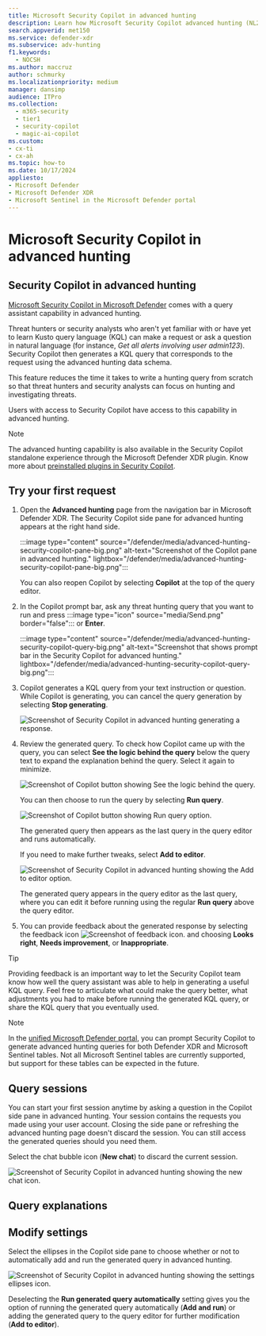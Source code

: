```yaml
---
title: Microsoft Security Copilot in advanced hunting
description: Learn how Microsoft Security Copilot advanced hunting (NL2KQL) plugin can generate a KQL query for you.
search.appverid: met150
ms.service: defender-xdr
ms.subservice: adv-hunting
f1.keywords:
  - NOCSH
ms.author: maccruz
author: schmurky
ms.localizationpriority: medium
manager: dansimp
audience: ITPro
ms.collection:
  - m365-security
  - tier1
  - security-copilot
  - magic-ai-copilot
ms.custom:
- cx-ti
- cx-ah
ms.topic: how-to
ms.date: 10/17/2024
appliesto:
- Microsoft Defender
- Microsoft Defender XDR
- Microsoft Sentinel in the Microsoft Defender portal
---
```


# Microsoft Security Copilot in advanced hunting



## Security Copilot in advanced hunting

[Microsoft Security Copilot in Microsoft Defender](security-copilot-in-microsoft-365-defender.md) comes with a query assistant capability in advanced hunting.

Threat hunters or security analysts who aren't yet familiar with or have yet to learn Kusto query language (KQL) can make a request or ask a question in natural language (for instance, *Get all alerts involving user admin123*). Security Copilot then generates a KQL query that corresponds to the request using the advanced hunting data schema.

This feature reduces the time  it takes to write a hunting query from scratch so that threat hunters and security analysts can focus on hunting and investigating threats.

Users with access to Security Copilot have access to this capability in advanced hunting.

> [!NOTE]
> The advanced hunting capability is also available in the Security Copilot standalone experience through the Microsoft Defender XDR plugin. Know more about [preinstalled plugins in Security Copilot](/security-copilot/manage-plugins#preinstalled-plugins).

## Try your first request

1. Open the **Advanced hunting** page from the navigation bar in Microsoft Defender XDR. The Security Copilot side pane for advanced hunting appears at the right hand side.

    :::image type="content" source="/defender/media/advanced-hunting-security-copilot-pane-big.png" alt-text="Screenshot of the Copilot pane in advanced hunting." lightbox="/defender/media/advanced-hunting-security-copilot-pane-big.png":::

    You can also reopen Copilot by selecting **Copilot** at the top of the query editor.
1. In the Copilot prompt bar, ask any threat hunting query that you want to run and press :::image type="icon" source="media/Send.png" border="false"::: or **Enter**.



    :::image type="content" source="/defender/media/advanced-hunting-security-copilot-query-big.png" alt-text="Screenshot that shows prompt bar in the Security Copilot for advanced hunting." lightbox="/defender/media/advanced-hunting-security-copilot-query-big.png":::

1. Copilot generates a KQL query from your text instruction or question. While Copilot is generating, you can cancel the query generation by selecting **Stop generating**.

    ![Screenshot of Security Copilot in advanced hunting generating a response.](/defender/media/advanced-hunting-security-copilot-generate.png)


1. Review the generated query. To check how Copilot came up with the query, you can select **See the logic behind the query** below the query text to expand the explanation behind the query. Select it again to minimize.

   ![Screenshot of Copilot button showing See the logic behind the query.](/defender/media/advanced-hunting-security-copilot-see-logic.png)

     You can then choose to run the query by selecting **Run query**.

   ![Screenshot of Copilot button showing Run query option.](/defender/media/advanced-hunting-security-copilot-run-query.png)

    The generated query then appears as the last query in the query editor and runs automatically.

    If you need to make further tweaks, select **Add to editor**.

   ![Screenshot of Security Copilot in advanced hunting showing the Add to editor option.](/defender/media/advanced-hunting-security-copilot-add-editor.png)

    The generated query appears in the query editor as the last query, where you can edit it before running using the regular **Run query** above the query editor.


1. You can provide feedback about the generated response by selecting the feedback icon ![Screenshot of feedback icon.](/defender/media/advanced-hunting-security-copilot-feedback-icon.png) and choosing **Looks right**, **Needs improvement**, or **Inappropriate**.


> [!TIP]
> Providing feedback is an important way to let the Security Copilot team know how well the query assistant was able to help in generating a useful KQL query. Feel free to articulate what could make the query better, what adjustments you had to make before running the generated KQL query, or share the KQL query that you eventually used.


> [!NOTE]
> In the [unified Microsoft Defender portal](advanced-hunting-microsoft-defender.md), you can prompt Security Copilot to generate advanced hunting queries for both Defender XDR and Microsoft Sentinel tables. Not all Microsoft Sentinel tables are currently supported, but support for these tables can be expected in the future.

## Query sessions

You can start your first session anytime by asking a question in the Copilot side pane in advanced hunting. Your session contains the requests you made using your user account. Closing the side pane or refreshing the advanced hunting page doesn't discard the session. You can still access the generated queries should you need them.

Select the chat bubble icon (**New chat**) to discard the current session.

   ![Screenshot of Security Copilot in advanced hunting showing the new chat icon.](/defender/media/advanced-hunting-security-copilot-clear-session.png)

## Query explanations



## Modify settings

Select the ellipses in the Copilot side pane to choose whether or not to automatically add and run the generated query in advanced hunting.

   ![Screenshot of Security Copilot in advanced hunting showing the settings ellipses icon.](/defender/media/advanced-hunting-security-copilot-settings.png)

Deselecting the **Run generated query automatically** setting gives you the option of running the generated query automatically (**Add and run**) or adding the generated query to the query editor for further modification (**Add to editor**).
